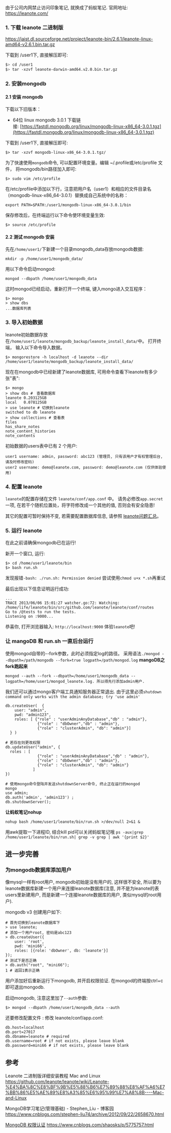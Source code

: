 由于公司内网禁止访问印象笔记, 就换成了蚂蚁笔记.
官网地址: https://leanote.com/

### 1. 下载 leanote 二进制版

https://jaist.dl.sourceforge.net/project/leanote-bin/2.6.1/leanote-linux-amd64-v2.6.1.bin.tar.gz

下载到 /user1下, 直接解压即可:

```bash
$> cd /user1
$> tar -xzvf leanote-darwin-amd64.v2.0.bin.tar.gz
```

### 2. 安装mongodb

#### 2.1 安装 mongodb

下载以下旧版本：
*   64位 linux mongodb 3.0.1 下载链接: [https://fastdl.mongodb.org/linux/mongodb-linux-x86_64-3.0.1.tgz](https://fastdl.mongodb.org/linux/mongodb-linux-x86_64-3.0.1.tgz)

下载到 /user1下, 直接解压即可:
```
$> tar -xzvf mongodb-linux-x86_64-3.0.1.tgz/
```

为了快速使用`mongodb`命令, 可以配置环境变量。编辑 ~/.profile或/etc/profile 文件， 将mongodb/bin路径加入即可:

```
$> sudo vim /etc/profile
```

在/etc/profile中添加以下行，注意把用户名（user1）和相应的文件目录名（mongodb-linux-x86_64-3.0.1）替换成自己系统中的名称：

```
export PATH=$PATH:/user1/mongodb-linux-x86_64-3.0.1/bin
```

保存修改后，在终端运行以下命令使环境变量生效:

```
$> source /etc/profile
```

#### 2.2 测试 mongodb 安装

先在`/home/user1/`下新建一个目录mongodb_data存放mongodb数据:

```
mkdir -p /home/user1/mongodb_data/
```

用以下命令启动mongod:
```
mongod --dbpath /home/user1/mongodb_data
```

这时mongod已经启动，重新打开一个终端, 键入mongo进入交互程序：

```
$> mongo
> show dbs
...数据库列表
```

### 3. 导入初始数据

leanote初始数据存放在`/home/user1/leanote/mongodb_backup/leanote_install_data/`中。
打开终端， 输入以下命令导入数据。

```
$> mongorestore -h localhost -d leanote --dir /home/user1/leanote/mongodb_backup/leanote_install_data/
```

现在在mongodb中已经新建了leanote数据库, 可用命令查看下leanote有多少张"表":

```
$> mongo
> show dbs #　查看数据库
leanote	0.203125GB
local	0.078125GB
> use leanote # 切换到leanote
switched to db leanote
> show collections # 查看表
files
has_share_notes
note_content_histories
note_contents
```

初始数据的users表中已有 2 个用户:

```
user1 username: admin, password: abc123 (管理员, 只有该用户才有权管理后台, 请及时修改密码)
user2 username: demo@leanote.com, password: demo@leanote.com (仅供体验使用)
```

### 4. 配置 leanote

`leanote`的配置存储在文件 `leanote/conf/app.conf` 中。
请务必修改`app.secret`一项, 在若干个随机位置处，将字符修改成一个其他的值, 否则会有安全隐患!

其它的配置可暂时保持不变, 若需要配置数据库信息, 请参照 [leanote问题汇总](https://github.com/leanote/leanote/wiki/QA)。

### 5. 运行 leanote

在此之前请确保mongodb已在运行!

新开一个窗口, 运行:

```
$> cd /home/user1/leanote/bin
$> bash run.sh
```

发现报错`-bash: ./run.sh: Permission denied`
尝试使用`chmod u+x *.sh`再重试

最后出现以下信息证明运行成功:

```
...
TRACE 2013/06/06 15:01:27 watcher.go:72: Watching: /home/life/leanote/bin/src/github.com/leanote/leanote/conf/routes
Go to /@tests to run the tests.
Listening on :9000...
```

恭喜你, 打开浏览器输入: `http://localhost:9000` 体验`leanote`吧!

### 让 mangoDB 和 run.sh 一直后台运行

使用mongod自带的--fork参数，此时必须指定log的路径。
采用语法`./mongod --dbpath=/path/mongodb --fork=true logpath=/path/mongod.log`
**mangoDB之fork跑起来**

```
mongod --auth --fork --dbpath=/home/user1/mongodb_data --logpath=/home/user1/mongod_leanote.log. 所以得先行添加admin用户.
```

我们还可以通过mongo客户端工具通知服务器正常退出. 由于这里必须`shutdown command only works with the admin database; try 'use admin'`

```
db.createUser(  {
    user: "admin",
    pwd: "admin123",
    roles: [ {"role" : "userAdminAnyDatabase","db" : "admin"},
              {"role" : "dbOwner","db" : "admin"},
              {"role" : "clusterAdmin", "db": "admin"}]
  } )

# 若存在则更改权限
db.updateUser("admin", {
  roles : [
              {"role" : "userAdminAnyDatabase","db" : "admin"},
              {"role" : "dbOwner","db" : "admin"},
              {"role" : "clusterAdmin", "db": "admin"}
            ]
})

# 使用mongo命令登陆并发送shutdownServer命令, 终止正在运行的mongod
mongo
use admin;
db.auth('admin', 'admin123') ;
db.shutdownServer();
```

**让蚂蚁笔记nohup**

```
nohup bash /home/user1/leanote/bin/run.sh >/dev/null 2>&1 &
```

用awk提取一下进程ID, 结合kill pid可以关闭蚂蚁笔记哦
`ps -aux|grep /home/user1/leanote/bin/run.sh| grep -v grep | awk '{print $2}'`

## 进一步完善

### 为mongodb数据库添加用户

像mysql一样有root用户, mongodb初始是没有用户的, 这样很不安全, 所以要为leanote数据库新建一个用户来连接leanote数据库(注意, 并不是为leanote的表users里新建用户, 而是新建一个连接leanote数据库的用户, 类似mysql的root用户).

mongodb v3 创建用户如下:

```
# 首先切换到leanote数据库下
> use leanote;
# 添加一个用户root, 密码是abc123
> db.createUser({
    user: 'root',
    pwd: 'mini66',
    roles: [{role: 'dbOwner', db: 'leanote'}]
});
# 测试下是否正确
> db.auth("root", "mini66");
1 # 返回1表示正确
```

用户添加好后重新运行下mongodb, 并开启权限验证. 在mongod的终端按ctrl+c即可退出mongodb.

启动mongodb, 注意这里加了`--auth`参数:

```
$> mongod --dbpath /home/user1/mongodb_data --auth
```

还要修改配置文件 : 修改 leanote/conf/app.conf:

```
db.host=localhost
db.port=27017
db.dbname=leanote # required
db.username=root # if not exists, please leave blank
db.password=mini66 # if not exists, please leave blank
```

## 参考

Leanote 二进制版详细安装教程 Mac and Linux
https://github.com/leanote/leanote/wiki/Leanote-%E4%BA%8C%E8%BF%9B%E5%88%B6%E7%89%88%E8%AF%A6%E7%BB%86%E5%AE%89%E8%A3%85%E6%95%99%E7%A8%8B----Mac-and-Linux

MongoDB学习笔记(管理基础) - Stephen_Liu - 博客园
https://www.cnblogs.com/stephen-liu74/archive/2012/09/22/2658670.html

 [MongoDB 权限认证](https://www.cnblogs.com/shaosks/p/5775757.html)
https://www.cnblogs.com/shaosks/p/5775757.html
